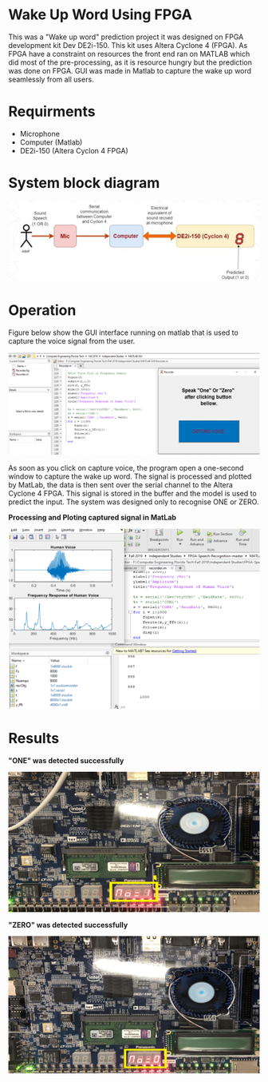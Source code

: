 # Wake Up Word Using FPGA

This was a "Wake up word" prediction project it was designed on FPGA development kit Dev DE2i-150. This kit uses Altera Cyclone 4 (FPGA). As FPGA have a constraint on resources the front end ran on MATLAB which did most of the pre-processing, as it is resource hungry but the prediction was done on FPGA. GUI was made in Matlab to capture the wake up word seamlessly from all users. 



# Requirments 

* Microphone 
* Computer (Matlab)
* DE2i-150 (Altera Cyclon 4 FPGA)

# System block diagram 

![System Design](https://github.com/adolfdcosta91/Wake-Up-Word-Using-FPGA/blob/master/GitHub/System.png)

# Operation 

Figure below show the GUI interface running on matlab that is used to capture the voice signal from the user.

![System Design](https://github.com/adolfdcosta91/Wake-Up-Word-Using-FPGA/blob/master/GitHub/Capture.png)

As soon as you click on capture voice, the program open a one-second window to capture the wake up word. The signal is processed and plotted by MatLab, the data is then sent over the serial channel to the Altera Cyclone 4 FPGA. This signal is stored in the buffer and the model is used to predict the input. The system was designed only to recognise ONE or ZERO. 

**Processing and Ploting captured signal in MatLab**<br />


![Analysis](https://github.com/adolfdcosta91/Wake-Up-Word-Using-FPGA/blob/master/GitHub/Analysis.png)

# Results

**"ONE" was detected successfully**

![One](https://github.com/adolfdcosta91/Wake-Up-Word-Using-FPGA/blob/master/GitHub/One.png)

**"ZERO" was detected successfully**

![Zero](https://github.com/adolfdcosta91/Wake-Up-Word-Using-FPGA/blob/master/GitHub/Zero.png)
